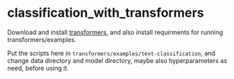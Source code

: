 # classification_with_transformers


Download and install [transformers](https://github.com/AD-BERT/transformers), and also install requirments for running transformers/examples.

Put the scripts here in ```transformers/examples/text-classification```, and change data directory and model directory, maybe also hyperparameters as need, before using it.

